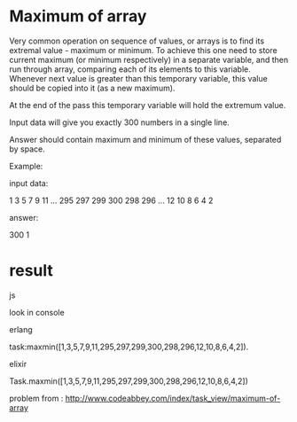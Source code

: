 # Maximum of array

Very common operation on sequence of values, or arrays is to find its extremal value - maximum or minimum. To achieve this one need to store current maximum (or minimum respectively) in a separate variable, and then run through array, comparing each of its elements to this variable. Whenever next value is greater than this temporary variable, this value should be copied into it (as a new maximum).

At the end of the pass this temporary variable will hold the extremum value.

Input data will give you exactly 300 numbers in a single line.

Answer should contain maximum and minimum of these values, separated by space.

Example:

input data:

1 3 5 7 9 11 ... 295 297 299 300 298 296 ... 12 10 8 6 4 2

answer:

300 1


# result
js

look in console

erlang

task:maxmin([1,3,5,7,9,11,295,297,299,300,298,296,12,10,8,6,4,2]).

elixir

Task.maxmin([1,3,5,7,9,11,295,297,299,300,298,296,12,10,8,6,4,2])


problem from :
http://www.codeabbey.com/index/task_view/maximum-of-array
